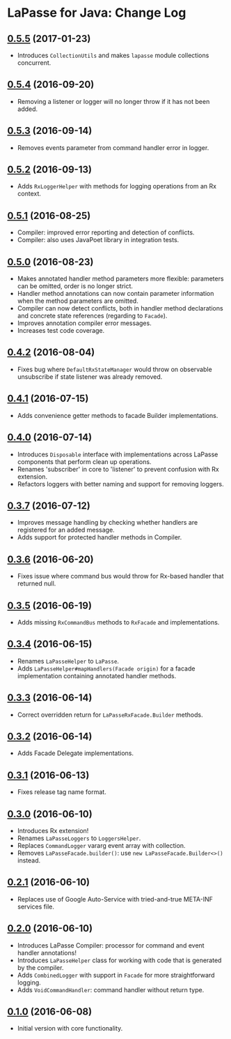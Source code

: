 # LaPasse for Java: Change Log

## [0.5.5](../../tree/0.5.5) (2017-01-23)

- Introduces `CollectionUtils` and makes `lapasse` module collections concurrent.

## [0.5.4](../../tree/0.5.4) (2016-09-20)

- Removing a listener or logger will no longer throw if it has not been added.

## [0.5.3](../../tree/0.5.3) (2016-09-14)

- Removes events parameter from command handler error in logger.

## [0.5.2](../../tree/0.5.2) (2016-09-13)

- Adds `RxLoggerHelper` with methods for logging operations from an Rx context.

## [0.5.1](../../tree/0.5.1) (2016-08-25)

- Compiler: improved error reporting and detection of conflicts.
- Compiler: also uses JavaPoet library in integration tests.

## [0.5.0](../../tree/0.5.0) (2016-08-23)

- Makes annotated handler method parameters more flexible: parameters can be omitted, order is no
longer strict.
- Handler method annotations can now contain parameter information when the method parameters are
omitted.
- Compiler can now detect conflicts, both in handler method declarations and concrete state
references (regarding to `Facade`).
- Improves annotation compiler error messages.
- Increases test code coverage.

## [0.4.2](../../tree/0.4.2) (2016-08-04)

- Fixes bug where `DefaultRxStateManager` would throw on observable unsubscribe if state listener
was already removed.

## [0.4.1](../../tree/0.4.1) (2016-07-15)

- Adds convenience getter methods to facade Builder implementations.

## [0.4.0](../../tree/0.4.0) (2016-07-14)

- Introduces `Disposable` interface with implementations across LaPasse components that perform
clean up operations.
- Renames 'subscriber' in core to 'listener' to prevent confusion with Rx extension.
- Refactors loggers with better naming and support for removing loggers.

## [0.3.7](../../tree/0.3.7) (2016-07-12)

- Improves message handling by checking whether handlers are registered for an added message.
- Adds support for protected handler methods in Compiler.

## [0.3.6](../../tree/0.3.6) (2016-06-20)

- Fixes issue where command bus would throw for Rx-based handler that returned null.

## [0.3.5](../../tree/0.3.5) (2016-06-19)

- Adds missing `RxCommandBus` methods to `RxFacade` and implementations.

## [0.3.4](../../tree/0.3.4) (2016-06-15)

- Renames `LaPasseHelper` to `LaPasse`.
- Adds `LaPasseHelper#mapHandlers(Facade origin)` for a facade implementation containing annotated
handler methods.

## [0.3.3](../../tree/0.3.3) (2016-06-14)

- Correct overridden return for `LaPasseRxFacade.Builder` methods.

## [0.3.2](../../tree/0.3.2) (2016-06-14)

- Adds Facade Delegate implementations.

## [0.3.1](../../tree/0.3.1) (2016-06-13)

- Fixes release tag name format.

## [0.3.0](../../tree/lapasse-parent-0.3.0) (2016-06-10)

- Introduces Rx extension!
- Renames `LaPasseLoggers` to `LoggersHelper`.
- Replaces `CommandLogger` vararg event array with collection.
- Removes `LaPasseFacade.builder()`: use `new LaPasseFacade.Builder<>()` instead.

## [0.2.1](../../tree/lapasse-parent-0.2.1) (2016-06-10)

- Replaces use of Google Auto-Service with tried-and-true META-INF services file.

## [0.2.0](../../tree/lapasse-parent-0.2.0) (2016-06-10)

- Introduces LaPasse Compiler: processor for command and event handler annotations!
- Introduces `LaPasseHelper` class for working with code that is generated by the compiler.
- Adds `CombinedLogger` with support in `Facade` for more straightforward logging.
- Adds `VoidCommandHandler`: command handler without return type.

## [0.1.0](../../tree/lapasse-parent-0.1.0) (2016-06-08)

- Initial version with core functionality.
